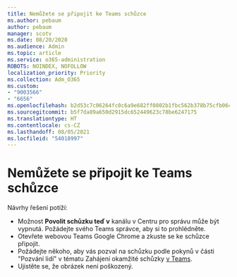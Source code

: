 ```yaml
---
title: Nemůžete se připojit ke Teams schůzce
ms.author: pebaum
author: pebaum
manager: scotv
ms.date: 08/20/2020
ms.audience: Admin
ms.topic: article
ms.service: o365-administration
ROBOTS: NOINDEX, NOFOLLOW
localization_priority: Priority
ms.collection: Adm_O365
ms.custom:
- "9003566"
- "6656"
ms.openlocfilehash: b2d53c7c06264fc0c6a9e682ff0802b1fbc562b378b75cfb06ca330492dfcf22
ms.sourcegitcommit: b5f7da89a650d2915dc652449623c78be6247175
ms.translationtype: HT
ms.contentlocale: cs-CZ
ms.lasthandoff: 08/05/2021
ms.locfileid: "54018997"
---
```

# <a name="cant-join-teams-meeting"></a>Nemůžete se připojit ke Teams schůzce

Návrhy řešení potíží:  

- Možnost  **Povolit schůzku teď v**  kanálu v Centru pro správu může být vypnutá. Požádejte svého Teams správce, aby si to prohlédněte.
- Otevřete webovou Teams Google Chrome a zkuste se ke schůzce připojit.
- Požádejte někoho, aby vás pozval na schůzku podle pokynů v části "Pozvání lidí" v tématu Zahájení okamžité schůzky [v Teams](https://support.microsoft.com/office/start-an-instant-meeting-in-teams-ff95e53f-8231-4739-87fa-00b9723f4ef5).
- Ujistěte se, že obrázek není poškozený.
